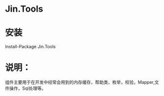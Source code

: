 # Jin.Tools

# 安装
Install-Package Jin.Tools
# 说明：
组件主要用于在开发中经常会用到的内存缓存，帮助类，枚举，校验，Mapper,文件操作，Sql处理等。
